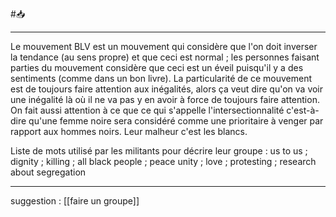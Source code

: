 #📥 
___
Le mouvement BLV est un mouvement qui considère que l'on doit inverser la tendance (au sens propre) et que ceci est normal ; les personnes faisant parties du mouvement considère que ceci est un éveil puisqu'il y a des sentiments (comme dans un bon livre). La particularité de ce mouvement est de toujours faire attention aux inégalités, alors ça veut dire qu'on va voir une inégalité là où il ne va pas y en avoir à force de toujours faire attention. On fait aussi attention à ce que ce qui s'appelle l'intersectionnalité c'est-à-dire qu'une femme noire sera considéré comme une prioritaire à venger par rapport aux hommes noirs.
Leur malheur c'est les blancs.

Liste de mots utilisé par les militants pour décrire leur groupe : 
us to us ; dignity ; killing ; all black people ; peace unity ; love ; protesting ; research about segregation
___
suggestion : [[faire un groupe]]